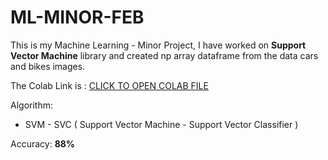 # ML-MINOR-FEB

This is my Machine Learning - Minor Project, I have worked on **Support Vector Machine** library and created np array dataframe from the data cars and bikes images.

The Colab Link is : [CLICK TO OPEN COLAB FILE](https://colab.research.google.com/drive/1-2Y4_9lTU1TE17suSjiQPJ3xapu8XWql?usp=sharing)

Algorithm:
* SVM - SVC ( Support Vector Machine - Support Vector Classifier )

Accuracy: **88%**
